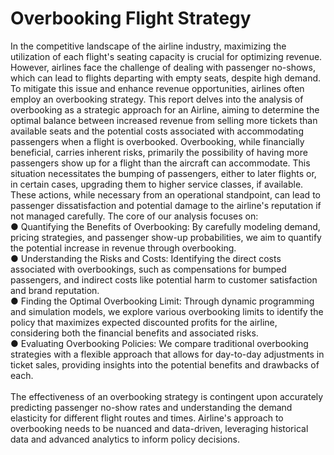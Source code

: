 # Overbooking Flight Strategy

In the competitive landscape of the airline industry, maximizing the utilization of each flight's seating capacity is crucial for optimizing revenue. However, airlines face the challenge of dealing with passenger no-shows, which can lead to flights departing with empty seats, despite high demand. To mitigate this issue and enhance revenue opportunities, airlines often employ an overbooking strategy. This report delves into the analysis of overbooking as a strategic approach for an Airline, aiming to determine the optimal balance between increased revenue from selling more tickets than available seats and the potential costs associated with accommodating passengers when a flight is overbooked.
Overbooking, while financially beneficial, carries inherent risks, primarily the possibility of having more passengers show up for a flight than the aircraft can accommodate. This situation necessitates the bumping of passengers, either to later flights or, in certain cases, upgrading them to higher service classes, if available. These actions, while necessary from an operational standpoint, can lead to passenger dissatisfaction and potential damage to the airline's reputation if not managed carefully.
The core of our analysis focuses on:\
● Quantifying the Benefits of Overbooking: By carefully modeling demand, pricing strategies, and passenger show-up probabilities, we aim to quantify the potential increase in revenue through overbooking.\
● Understanding the Risks and Costs: Identifying the direct costs associated with overbookings, such as compensations for bumped passengers, and indirect costs like potential harm to customer satisfaction and brand reputation.\
● Finding the Optimal Overbooking Limit: Through dynamic programming and simulation models, we explore various overbooking limits to identify the policy that maximizes expected discounted profits for the airline, considering both the financial benefits and associated risks.\
● Evaluating Overbooking Policies: We compare traditional overbooking strategies with a flexible approach that allows for day-to-day adjustments in ticket sales, providing insights into the potential benefits and drawbacks of each.\
\
The effectiveness of an overbooking strategy is contingent upon accurately predicting passenger no-show rates and understanding the demand elasticity for different flight routes and times. Airline's approach to overbooking needs to be nuanced and data-driven, leveraging historical data and advanced analytics to inform policy decisions.
